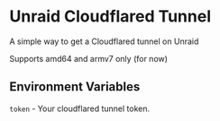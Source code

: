 # Unraid Cloudflared Tunnel

A simple way to get a Cloudflared tunnel on Unraid


Supports amd64 and armv7 only (for now)



## Environment Variables


`token` - Your cloudflared tunnel token.


